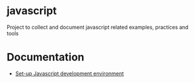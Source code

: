 # javascript

Project to collect and document javascript related examples, practices and tools

# Documentation

- [Set-up Javascript development environment](docs/setup-dev.md)